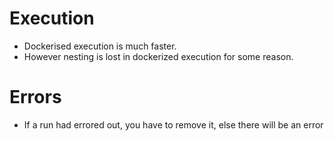 # Execution

* Dockerised execution is much faster.
* However nesting is lost in dockerized execution for some reason.

# Errors

* If a run had errored out, you have to remove it, else there will be an error